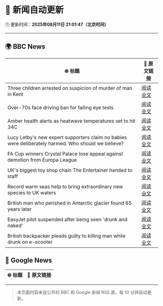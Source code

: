# 🧠 新闻自动更新

🕒 更新时间：**2025年08月11日 21:01:47（北京时间）**

---

## 🌍 BBC News

| 🌐 标题 | 🔗 原文链接 |
|--------|-------------|
| Three children arrested on suspicion of murder of man in Kent | [阅读全文](https://www.bbc.com/news/articles/cn855zj319yo?at_medium=RSS&at_campaign=rss) |
| Over-70s face driving ban for failing eye tests | [阅读全文](https://www.bbc.com/news/articles/c5yllgezjk3o?at_medium=RSS&at_campaign=rss) |
| Amber health alerts as heatwave temperatures set to hit 34C | [阅读全文](https://www.bbc.com/weather/articles/cz60081dpyxo?at_medium=RSS&at_campaign=rss) |
| Lucy Letby's new expert supporters claim no babies were deliberately harmed. Who should we believe? | [阅读全文](https://www.bbc.com/news/articles/cj0y9673rjno?at_medium=RSS&at_campaign=rss) |
| FA Cup winners Crystal Palace lose appeal against demotion from Europa League | [阅读全文](https://www.bbc.com/sport/football/articles/c1kzzpp04kgo?at_medium=RSS&at_campaign=rss) |
| UK's biggest toy shop chain The Entertainer handed to staff | [阅读全文](https://www.bbc.com/news/articles/cgm2jjwmw9jo?at_medium=RSS&at_campaign=rss) |
| Record warm seas help to bring extraordinary new species to UK waters | [阅读全文](https://www.bbc.com/news/articles/c05enyryqvmo?at_medium=RSS&at_campaign=rss) |
| British man who perished in Antarctic glacier found 65 years later | [阅读全文](https://www.bbc.com/news/articles/c4g034yx4gjo?at_medium=RSS&at_campaign=rss) |
| EasyJet pilot suspended after being seen 'drunk and naked' | [阅读全文](https://www.bbc.com/news/articles/c80dd15378eo?at_medium=RSS&at_campaign=rss) |
| British backpacker pleads guilty to killing man while drunk on e-scooter | [阅读全文](https://www.bbc.com/news/articles/c0e999y7vq2o?at_medium=RSS&at_campaign=rss) |

## 📰 Google News

| 🌐 标题 | 🔗 原文链接 |
|--------|-------------|

---
> 本页面内容来自公开的 BBC 和 Google 新闻 RSS 源，每 10 分钟自动更新。